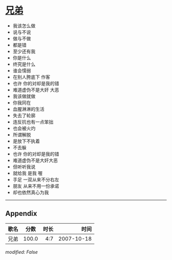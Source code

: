 # [兄弟](https://music.163.com/song?id=65487)

* 我该怎么做
* 说与不说
* 做与不做
* 都是错
* 至少还有我
* 你是什么
* 终究是什么
* 谁会懦弱
* 在别人胯底下 作客
* 也许 你的对却是我的错
* 难道虚伪不是大奸 大恶
* 我该做就做
* 你我同在
* 血腥淋淋的生活
* 失去了轮廓
* 连反抗也有一点笨拙
* 也会被火灼
* 所谓解脱
* 是放下不执着
* 不去躲
* 也许 你的对却是我的错
* 难道虚伪不是大奸大恶
* 但听听我说
* 就给我 是我 喔
* 手足 一双从来不分右左
* 朋友 从来不用一份承诺
* 却也依然真心为我


---

## Appendix

|歌名|分数|时长|时间|
|:---|:---:|---:|---:|
|兄弟|100.0|4:7|2007-10-18

*modified: False*